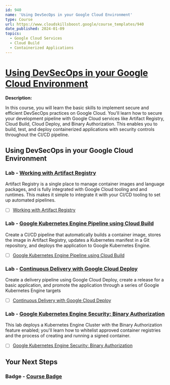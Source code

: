 ```yaml
---
id: 940
name: 'Using DevSecOps in your Google Cloud Environment'
type: Course
url: https://www.cloudskillsboost.google/course_templates/940
date_published: 2024-01-09
topics:
  - Google Cloud Services
  - Cloud Build
  - Containerized Applications
---
```


# [Using DevSecOps in your Google Cloud Environment](https://www.cloudskillsboost.google/course_templates/940)

**Description:**

In this course, you will learn the basic skills to implement secure and efficient DevSecOps practices on Google Cloud. You'll learn how to secure your development pipeline with Google Cloud services like Artifact Registry, Cloud Build, Cloud Deploy, and Binary Authorization. This enables you to build, test, and deploy containerized applications with security controls throughout the CI/CD pipeline.

## Using DevSecOps in your Google Cloud Environment

### Lab - [Working with Artifact Registry](https://www.cloudskillsboost.google/course_templates/940/labs/448200)

Artifact Registry is a single place to manage container images and language packages, and is fully integrated with Google Cloud tooling and and runtimes. This makes it simple to integrate it with your CI/CD tooling to set up automated pipelines.

* [ ] [Working with Artifact Registry](../labs/Working-with-Artifact-Registry.md)

### Lab - [Google Kubernetes Engine Pipeline using Cloud Build](https://www.cloudskillsboost.google/course_templates/940/labs/448201)

Create a CI/CD pipeline that automatically builds a container image, stores the image in Artifact Registry, updates a Kubernetes manifest in a Git repository, and deploys the application to Google Kubernetes Engine.

* [ ] [Google Kubernetes Engine Pipeline using Cloud Build](../labs/Google-Kubernetes-Engine-Pipeline-using-Cloud-Build.md)

### Lab - [Continuous Delivery with Google Cloud Deploy](https://www.cloudskillsboost.google/course_templates/940/labs/448202)

Create a delivery pipeline using Google Cloud Deploy, create a release for a basic application, and promote the application through a series of Google Kubernetes Engine targets

* [ ] [Continuous Delivery with Google Cloud Deploy](../labs/Continuous-Delivery-with-Google-Cloud-Deploy.md)

### Lab - [Google Kubernetes Engine Security: Binary Authorization](https://www.cloudskillsboost.google/course_templates/940/labs/448203)

This lab deploys a Kubernetes Engine Cluster with the Binary Authorization feature enabled; you'll learn how to whitelist approved container registries and the process of creating and running a signed container.

* [ ] [Google Kubernetes Engine Security: Binary Authorization](../labs/Google-Kubernetes-Engine-Security-Binary-Authorization.md)

## Your Next Steps

### Badge - [Course Badge](https://www.cloudskillsboost.google)

